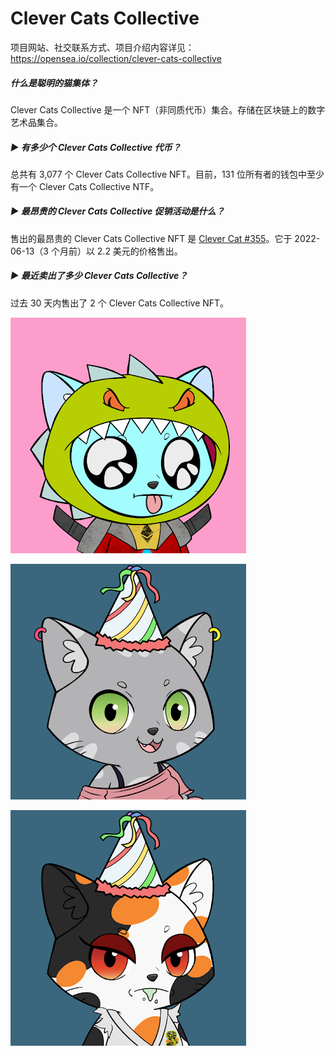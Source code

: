 # Clever Cats Collective

项目网站、社交联系方式、项目介绍内容详见：https://opensea.io/collection/clever-cats-collective

##### 什么是聪明的猫集体？

Clever Cats Collective 是一个 NFT（非同质代币）集合。存储在区块链上的数字艺术品集合。

##### ▶ 有多少个 Clever Cats Collective 代币？

总共有 3,077 个 Clever Cats Collective NFT。目前，131 位所有者的钱包中至少有一个 Clever Cats Collective NTF。

##### ▶ 最昂贵的 Clever Cats Collective 促销活动是什么？

售出的最昂贵的 Clever Cats Collective NFT 是 [Clever Cat #355](https://www.nft-stats.com/asset/0xd854db2160576456f0d10d799beceaae5101efa8/355)。它于 2022-06-13（3 个月前）以 2.2 美元的价格售出。

##### ▶ 最近卖出了多少 Clever Cats Collective？

过去 30 天内售出了 2 个 Clever Cats Collective NFT。

![nft](01.png)

![nft](02.png)

![nft](03.png)
